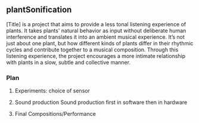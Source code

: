 ## plantSonification
[Title] is a project that aims to provide a less tonal listening experience of plants. It takes plants' natural behavior as input without deliberate human interference and translates it into an ambient musical experience. It’s not just about one plant, but how different kinds of plants differ in their rhythmic cycles and contribute together to a musical composition. Through this listening experience, the project encourages a more intimate relationship with plants in a slow, subtle and collective manner.

### Plan
1. Experiments: choice of sensor

2. Sound production
Sound production first in software then in hardware

3. Final Compositions/Performance
